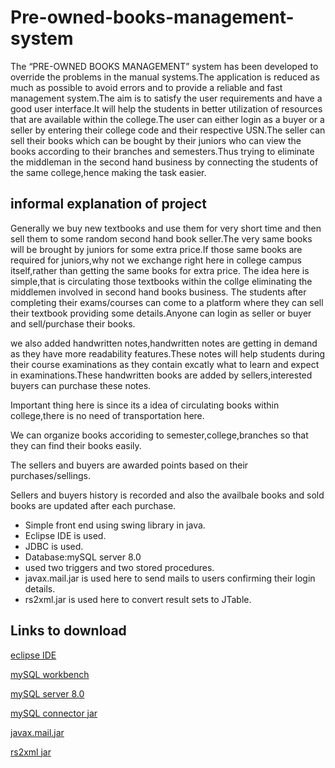 # Pre-owned-books-management-system
The “PRE-OWNED BOOKS MANAGEMENT” system has been developed to override the problems in the manual systems.The application is reduced as much as possible to avoid errors and to provide a reliable and fast management system.The aim is to satisfy the user requirements and have a good user interface.It will help the students in better utilization of resources that are available within the college.The user can either login as a buyer or a seller by entering their college code and their respective USN.The seller can sell their books which can be bought by their juniors who can view the books according to their branches and semesters.Thus trying to eliminate the middleman in the second hand business by connecting the students of the same college,hence making the task easier.


## informal explanation of project


  Generally we buy new textbooks and use them for very short time and then sell them to some random second hand book seller.The very same books will be brought by 
  juniors for some extra price.If those same books are required for juniors,why not we exchange right here in college campus itself,rather than getting the same 
  books for extra price. 
  The idea here is simple,that is circulating those textbooks within the collge eliminating the middlemen involved in second hand books business.
  The students after completing their exams/courses can come to a platform where they can sell their textbook providing some details.Anyone can login as seller or
  buyer and sell/purchase their books.
  
  we also added handwritten notes,handwritten notes are getting in demand as they have more readability features.These notes will help students during their course
  examinations as they contain excatly what to learn and expect in examinations.These handwritten books are added by sellers,interested buyers can purchase these notes.
  
  Important thing here is since its a idea of circulating books within college,there is no need of transportation here.
  
  We can organize books accoriding to semester,college,branches so that they can find their books easily.
  
  The sellers and buyers are awarded points based on their purchases/sellings.
  
  Sellers and buyers history is recorded and also the availbale books and sold books are updated after each purchase.
  

* Simple front end using swing library in java.
* Eclipse IDE is used.
* JDBC is used.
* Database:mySQL server 8.0
* used two triggers and two stored procedures.
* javax.mail.jar is used here to send mails to users confirming their login details.
* rs2xml.jar is used here to convert result sets to JTable.


## Links to download

[eclipse IDE](https://www.eclipse.org/)


[mySQL workbench](https://www.mysql.com/products/workbench)



[mySQL server 8.0](https://dev.mysql.com/downloads/mysql)



[mySQL connector jar](https://dev.mysql.com/downloads/mysql)



[javax.mail.jar](https://mvnrepository.com/artifact/javax.mail/mail/1.4.7)



[rs2xml jar](https://hacksmile.com/rs2xml-jar-free-download)





